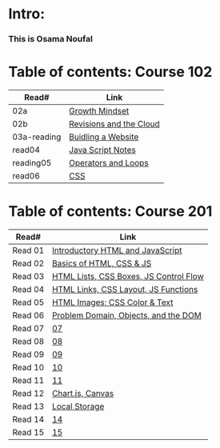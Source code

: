 # Intro:

### This is Osama Noufal



# Table of contents: Course 102
 
| Read# | Link |
| ------ |------- |
| 02a | [Growth Mindset](https://onoufal.github.io/reading-notes/102/read02) |
| 02b | [Revisions and the Cloud](https://onoufal.github.io/reading-notes/102/reading_02b) |
| 03a-reading | [Buidling a Website](https://onoufal.github.io/reading-notes/102/03a-reading) |
| read04 | [Java Script Notes](https://onoufal.github.io/reading-notes/102/read04) |
| reading05 | [Operators and Loops](https://onoufal.github.io/reading-notes/102/reading05) |
| read06 | [CSS](https://onoufal.github.io/reading-notes/102/resd06) |


# Table of contents: Course 201

| Read# | Link|
| ----- | --- |
| Read 01 | [Introductory HTML and JavaScript](201/read1) |  
| Read 02 | [Basics of HTML, CSS & JS](201/read2) |  
| Read 03 | [HTML Lists, CSS Boxes, JS Control Flow](201/read3) |  
| Read 04 | [ HTML Links, CSS Layout, JS Functions](201/read4) |  
| Read 05 | [HTML Images; CSS Color & Text](201/read5) |  
| Read 06 | [ Problem Domain, Objects, and the DOM](201/read6) |  
| Read 07 | [07](201/read7) |  
| Read 08 | [08](201/read8) |  
| Read 09 | [09](201/read9) |  
| Read 10 | [10](201/read10) |  
| Read 11 | [11](201/read11) |  
| Read 12 | [Chart.js, Canvas](201/read12) |  
| Read 13 | [Local Storage](201/read13) |  
| Read 14 | [14](201/read14) |  
| Read 15 | [15](201/read15) |  

